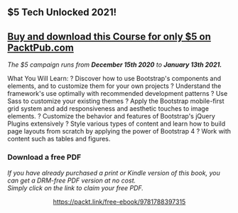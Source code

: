 


## $5 Tech Unlocked 2021!
[Buy and download this Course for only $5 on PacktPub.com](https://www.packtpub.com/product/bootstrap-4-responsive-web-design/9781788397315)
-----
*The $5 campaign         runs from __December 15th 2020__ to __January 13th 2021.__*

What You Will Learn: 
? Discover how to use Bootstrap's components and elements, and to customize them for your own projects
? Understand the framework's use optimally with recommended development patterns
? Use Sass to customize your existing themes
? Apply the Bootstrap mobile-first grid system and add responsiveness and aesthetic touches to image elements.
? Customize the behavior and features of Bootstrap's jQuery Plugins extensively
? Style various types of content and learn how to build page layouts from scratch by applying the power of Bootstrap 4
? Work with content such as tables and figures.
### Download a free PDF

 <i>If you have already purchased a print or Kindle version of this book, you can get a DRM-free PDF version at no cost.<br>Simply click on the link to claim your free PDF.</i>
<p align="center"> <a href="https://packt.link/free-ebook/9781788397315">https://packt.link/free-ebook/9781788397315 </a> </p>